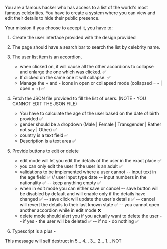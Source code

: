 You are a famous hacker who has access to a list of the world's most famous celebrities.
You have to create a system where you can view and edit their details to hide their public presence.

Your mission if you choose to accept it, you have to:

1. Create the user interface provided with the design provided

2. The page should have a search bar to search the list by celebrity name.

3. The user list item is an accordion,

   - when clicked on, it will cause all the other accordions to collapse and enlarge the one which was clicked. ✅
   - If clicked on the same one it will collapse. ✅
   - Manage the + and - icons in open or collapsed mode (collapsed = - | open = +) ✅

4. Fetch the JSON file provided to fill the list of users. (NOTE - YOU CANNOT EDIT THE JSON FILE)

   - You have to calculate the age of the user based on the date of birth provided ✅
   - gender should be a dropdown (Male | Female | Transgender | Rather not say | Other) ✅
   - country is a text field ✅
   - Description is a text area ✅

5. Provide buttons to edit or delete

   - edit mode will let you edit the details of the user in the exact place ✅
   - you can only edit the user if the user is an adult ✅
   - validations to be implemented where a user cannot 
     -- input text in the age field  ✅ // user input type date
     -- input numbers in the nationality ✅ 
     -- keep anything empty ✅ 
   - when in edit mode you can either save or cancel
     -- save button will be disabled by default and will enable only if the details have changed ✅ 
     -- save click will update the user's details ✅ 
     -- cancel will revert the details to their last known state ✅ 
     -- you cannot open another accordion while in edit mode ❌
   - delete mode should alert you if you actually want to delete the user
     -- if yes - the user will be deleted ✅ 
     -- if no - do nothing ✅ 

6. Typescript is a plus - 

This message will self destruct in 5... 4... 3... 2... 1... NOT
